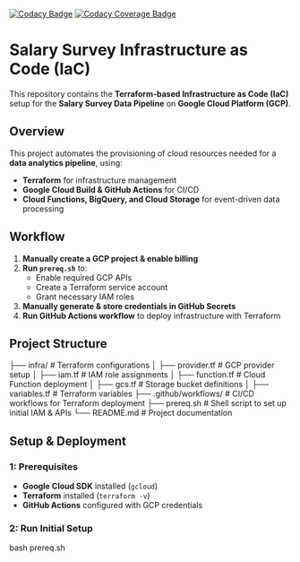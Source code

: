 [![Codacy Badge](https://api.codacy.com/project/badge/Grade/f34108759f0b47efb917df47d2e2d177)](https://app.codacy.com/gh/Viktor-Soltesz/salary-survey-iac/dashboard)
[![Codacy Coverage Badge](https://api.codacy.com/project/badge/Coverage/f34108759f0b47efb917df47d2e2d177)](https://app.codacy.com/gh/Viktor-Soltesz/salary-survey-iac/dashboard)

# Salary Survey Infrastructure as Code (IaC)

This repository contains the **Terraform-based Infrastructure as Code (IaC)** setup for the **Salary Survey Data Pipeline** on **Google Cloud Platform (GCP)**.

## Overview

This project automates the provisioning of cloud resources needed for a **data analytics pipeline**, using:

- **Terraform** for infrastructure management
- **Google Cloud Build & GitHub Actions** for CI/CD
- **Cloud Functions, BigQuery, and Cloud Storage** for event-driven data processing

## Workflow

1. **Manually create a GCP project & enable billing**
2. **Run `prereq.sh`** to:
   - Enable required GCP APIs
   - Create a Terraform service account
   - Grant necessary IAM roles
3. **Manually generate & store credentials in GitHub Secrets**
4. **Run GitHub Actions workflow** to deploy infrastructure with Terraform

## Project Structure

├── infra/ # Terraform configurations
│ ├── provider.tf # GCP provider setup 
│ ├── iam.tf # IAM role assignments
│ ├── function.tf # Cloud Function deployment
│ ├── gcs.tf # Storage bucket definitions
│ ├── variables.tf # Terraform variables 
├── .github/workflows/ # CI/CD workflows for Terraform deployment 
├── prereq.sh # Shell script to set up initial IAM & APIs 
└── README.md # Project documentation

## Setup & Deployment

### **1: Prerequisites**

- **Google Cloud SDK** installed (`gcloud`)
- **Terraform** installed (`terraform -v`)
- **GitHub Actions** configured with GCP credentials

### **2: Run Initial Setup**

bash prereq.sh
